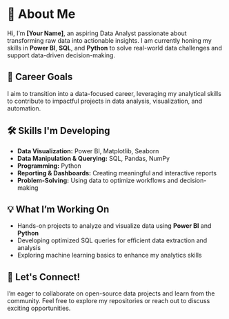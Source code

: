 <h1>👋 About Me</h1>
<p>Hi, I’m <strong>[Your Name]</strong>, an aspiring Data Analyst passionate about transforming raw data into actionable insights. I am currently honing my skills in <strong>Power BI</strong>, <strong>SQL</strong>, and <strong>Python</strong> to solve real-world data challenges and support data-driven decision-making.</p>

<h2>🎯 Career Goals</h2>
<p>I aim to transition into a data-focused career, leveraging my analytical skills to contribute to impactful projects in data analysis, visualization, and automation.</p>

<h2>🛠️ Skills I'm Developing</h2>
<ul>
  <li><strong>Data Visualization:</strong> Power BI, Matplotlib, Seaborn</li>
  <li><strong>Data Manipulation & Querying:</strong> SQL, Pandas, NumPy</li>
  <li><strong>Programming:</strong> Python</li>
  <li><strong>Reporting & Dashboards:</strong> Creating meaningful and interactive reports</li>
  <li><strong>Problem-Solving:</strong> Using data to optimize workflows and decision-making</li>
</ul>

<h2>💡 What I’m Working On</h2>
<ul>
  <li>Hands-on projects to analyze and visualize data using <strong>Power BI</strong> and <strong>Python</strong></li>
  <li>Developing optimized SQL queries for efficient data extraction and analysis</li>
  <li>Exploring machine learning basics to enhance my analytics skills</li>
</ul>

<h2>🌱 Let's Connect!</h2>
<p>I’m eager to collaborate on open-source data projects and learn from the community. Feel free to explore my repositories or reach out to discuss exciting opportunities.</p>
